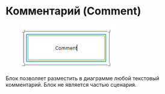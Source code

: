 # Комментарий (Comment)

<figure><img src="../../../.gitbook/assets/изображение.png" alt=""><figcaption></figcaption></figure>

Блок позволяет разместить в диаграмме любой текстовый комментарий. Блок не является частью сценария.
